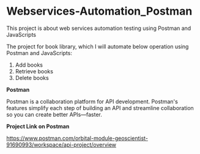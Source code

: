 # Webservices-Automation_Postman
This project is about web services automation testing using Postman and JavaScripts

The project for book library, which I will automate below operation using Postman and JavaScripts:

1. Add books
2. Retrieve books
3. Delete books

**Postman**

Postman is a collaboration platform for API development. Postman's features simplify each step of building an API and streamline collaboration so you can create better APIs—faster.


**Project Link on Postman**

https://www.postman.com/orbital-module-geoscientist-91690993/workspace/api-project/overview

